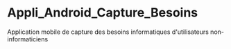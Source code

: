 # Appli_Android_Capture_Besoins
Application mobile de capture des besoins informatiques d'utilisateurs non-informaticiens
